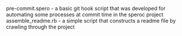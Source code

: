 pre-commit.spero - a basic git hook script that was developed for automating some processes at commit time in the speroc project
assemble_readme.rb - a simple script that constructs a readme file by crawling through the project